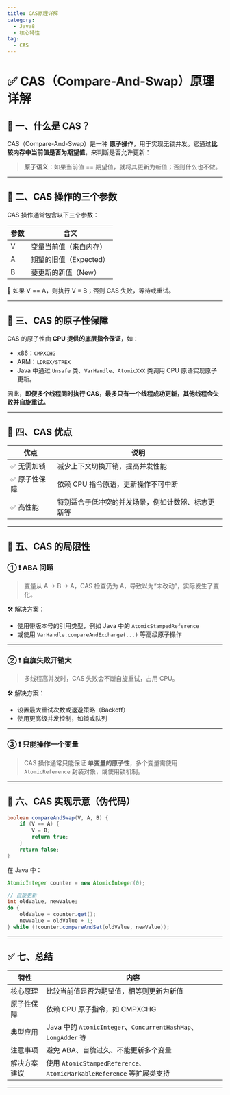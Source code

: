 ```yaml
---
title: CAS原理详解
category:
  - Java8
  - 核心特性
tag:
  - CAS
---
```


# ✅ CAS（Compare-And-Swap）原理详解

## 🔹 一、什么是 CAS？

CAS（Compare-And-Swap）是一种 **原子操作**，用于实现无锁并发。它通过**比较内存中当前值是否为期望值**，来判断是否允许更新：

> **原子语义**：如果当前值 == 期望值，就将其更新为新值；否则什么也不做。

---

## 🔹 二、CAS 操作的三个参数

CAS 操作通常包含以下三个参数：

| 参数 | 含义              |
| -- | --------------- |
| V  | 变量当前值（来自内存）     |
| A  | 期望的旧值（Expected） |
| B  | 要更新的新值（New）     |

🔁 如果 V == A，则执行 V = B；否则 CAS 失败，等待或重试。

---

## 🔹 三、CAS 的原子性保障

CAS 的原子性由 **CPU 提供的底层指令保证**，如：

* x86：`CMPXCHG`
* ARM：`LDREX/STREX`
* Java 中通过 `Unsafe` 类、`VarHandle`、`AtomicXXX` 类调用 CPU 原语实现原子更新。

因此，**即便多个线程同时执行 CAS，最多只有一个线程成功更新，其他线程会失败并自旋重试。**

---

## 🔹 四、CAS 优点

| 优点      | 说明                        |
| ------- | ------------------------- |
| ✅ 无需加锁  | 减少上下文切换开销，提高并发性能          |
| ✅ 原子性保障 | 依赖 CPU 指令原语，更新操作不可中断      |
| ✅ 高性能   | 特别适合于低冲突的并发场景，例如计数器、标志更新等 |

---

## 🔹 五、CAS 的局限性

### ① ❗ ABA 问题

> 变量从 A → B → A，CAS 检查仍为 A，导致以为“未改动”，实际发生了变化。

🛠 解决方案：

* 使用带版本号的引用类型，例如 Java 中的 `AtomicStampedReference`
* 或使用 `VarHandle.compareAndExchange(...)` 等高级原子操作

---

### ② ❗ 自旋失败开销大

> 多线程高并发时，CAS 失败会不断自旋重试，占用 CPU。

🛠 解决方案：

* 设置最大重试次数或退避策略（Backoff）
* 使用更高级并发控制，如锁或队列

---

### ③ ❗ 只能操作一个变量

> CAS 操作通常只能保证 **单变量的原子性**，多个变量需使用 `AtomicReference` 封装对象，或使用锁机制。

---

## 🔹 六、CAS 实现示意（伪代码）

```java
boolean compareAndSwap(V, A, B) {
    if (V == A) {
        V = B;
        return true;
    }
    return false;
}
```

在 Java 中：

```java
AtomicInteger counter = new AtomicInteger(0);

// 自旋更新
int oldValue, newValue;
do {
    oldValue = counter.get();
    newValue = oldValue + 1;
} while (!counter.compareAndSet(oldValue, newValue));
```

---

## ✅ 七、总结

| 特性     | 内容                                                           |
| ------ | ------------------------------------------------------------ |
| 核心原理   | 比较当前值是否为期望值，相等则更新为新值                                         |
| 原子性保障  | 依赖 CPU 原子指令，如 CMPXCHG                                        |
| 典型应用   | Java 中的 `AtomicInteger`、`ConcurrentHashMap`、`LongAdder` 等    |
| 注意事项   | 避免 ABA、自旋过久、不能更新多个变量                                         |
| 解决方案建议 | 使用 `AtomicStampedReference`、`AtomicMarkableReference` 等扩展类支持 |

---

